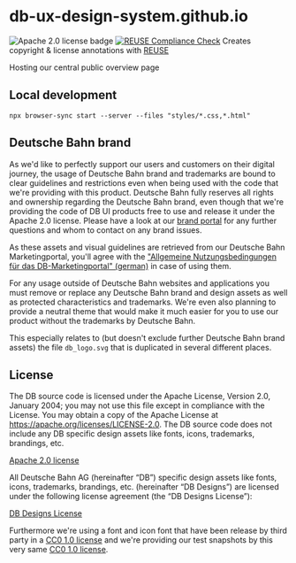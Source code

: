 <!--
SPDX-FileCopyrightText: 2025 DB Systel GmbH

SPDX-License-Identifier: Apache-2.0
-->

# db-ux-design-system.github.io

![Apache 2.0 license badge](https://img.shields.io/badge/License-Apache_2.0-blue.svg)
[![REUSE Compliance Check](https://github.com/db-ux-design-system/db-ux-design-system.github.io/actions/workflows/99-reuse-compliance-check.yml/badge.svg)](https://github.com/db-ux-design-system/db-ux-design-system.github.io/actions/workflows/99-reuse-compliance-check.yml) Creates copyright & license annotations with [REUSE](https://git.fsfe.org/reuse/tool)

Hosting our central public overview page

## Local development

`npx browser-sync start --server --files "styles/*.css,*.html"`

## Deutsche Bahn brand

As we'd like to perfectly support our users and customers on their digital journey, the usage of Deutsche Bahn brand and trademarks are bound to clear guidelines and restrictions even when being used with the code that we're providing with this product.
Deutsche Bahn fully reserves all rights and ownership regarding the Deutsche Bahn brand, even though that we're providing the code of DB UI products free to use and release it under the Apache 2.0 license.
Please have a look at our [brand portal](https://marketingportal.extranet.deutschebahn.com/) for any further questions and whom to contact on any brand issues.

As these assets and visual guidelines are retrieved from our Deutsche Bahn Marketingportal, you'll agree with the ["Allgemeine Nutzungsbedingungen für das DB-Marketingportal" (german)](https://marketingportal.extranet.deutschebahn.com/marketingportal/Nutzungsbedingungen-9702684) in case of using them.

For any usage outside of Deutsche Bahn websites and applications you must remove or replace any Deutsche Bahn brand and design assets as well as protected characteristics and trademarks. We're even also planning to provide a neutral theme that would make it much easier for you to use our product without the trademarks by Deutsche Bahn.

This especially relates to (but doesn't exclude further Deutsche Bahn brand assets) the file `db_logo.svg` that is duplicated in several different places.

## License

The DB source code is licensed under the Apache License, Version 2.0, January 2004;
you may not use this file except in compliance with the License. You may obtain a copy
of the Apache License at <https://apache.org/licenses/LICENSE-2.0>. The DB source code
does not include any DB specific design assets like fonts, icons, trademarks, brandings, etc.

[Apache 2.0 license](LICENSES/Apache-2.0.txt)

All Deutsche Bahn AG (hereinafter “DB”) specific design assets like fonts, icons,
trademarks, brandings, etc. (hereinafter “DB Designs”) are licensed under the following
license agreement (the “DB Designs License”):

[DB Designs License](LICENSES/LicenseRef-DB-Designs-License.txt)

Furthermore we're using a font and icon font that have been release by third party in a [CC0 1.0 license](LICENSES/CC0-1.0.txt) and we're providing our test snapshots by this very same [CC0 1.0 license](LICENSES/CC0-1.0.txt).
